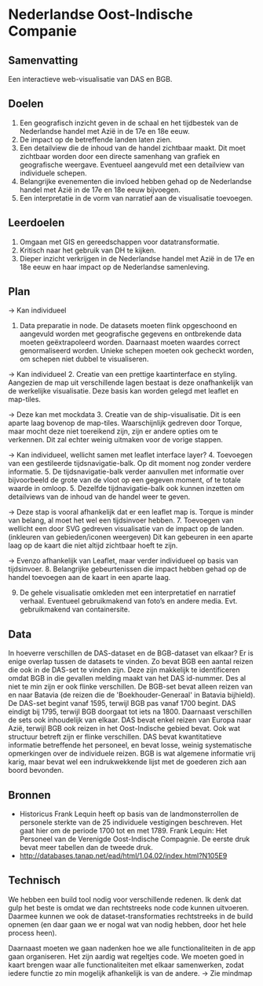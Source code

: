 # Nederlandse Oost-Indische Companie

## Samenvatting

Een interactieve web-visualisatie van DAS en BGB. 

## Doelen

1. Een geografisch inzicht geven in de schaal en het tijdbestek van de Nederlandse handel met Azië in de 17e en 18e eeuw.
2. De impact op de betreffende landen laten zien.
3. Een detailview die de inhoud van de handel zichtbaar maakt. Dit moet zichtbaar worden door een directe samenhang van grafiek en geografische weergave. Eventueel aangevuld met een detailview van individuele schepen. 
4. Belangrijke evenementen die invloed hebben gehad op de Nederlandse handel met Azië in de 17e en 18e eeuw bijvoegen.
5. Een interpretatie in de vorm van narratief aan de visualisatie toevoegen.

## Leerdoelen

1. Omgaan met GIS en gereedschappen voor datatransformatie.
2. Kritisch naar het gebruik van DH te kijken.
3. Dieper inzicht verkrijgen in de Nederlandse handel met Azië in de 17e en 18e eeuw en haar impact op de Nederlandse samenleving.

## Plan

-> Kan individueel
1. Data preparatie in node. De datasets moeten flink opgeschoond en aangevuld worden met geografische gegevens en ontbrekende data moeten geëxtrapoleerd worden. Daarnaast moeten waardes correct genormaliseerd worden. Unieke schepen moeten ook gecheckt worden, om schepen niet dubbel te visualiseren.

-> Kan individueel
2. Creatie van een prettige kaartinterface en styling. Aangezien de map uit verschillende lagen bestaat is deze onafhankelijk van de werkelijke visualisatie. Deze basis kan worden gelegd met leaflet en map-tiles.

-> Deze kan met mockdata
3. Creatie van de ship-visualisatie. Dit is een aparte laag bovenop de map-tiles. Waarschijnlijk gedreven door Torque, maar mocht deze niet toereikend zijn, zijn er andere opties om te verkennen. Dit zal echter weinig uitmaken voor de vorige stappen.

-> Kan individueel, wellicht samen met leaflet interface layer?
4. Toevoegen van een gestileerde tijdsnavigatie-balk. Op dit moment nog zonder verdere informatie.
5. De tijdsnavigatie-balk verder aanvullen met informatie over bijvoorbeeld de grote van de vloot op een gegeven moment, of te totale waarde in omloop.
5. Dezelfde tijdnavigatie-balk ook kunnen inzetten om detailviews van de inhoud van de handel weer te geven.

-> Deze stap is vooral afhankelijk dat er een leaflet map is. Torque is minder van belang, al moet het wel een tijdsinvoer hebben. 
7. Toevoegen van wellicht een door SVG gedreven visualisatie van de impact op de landen. (inkleuren van gebieden/iconen weergeven)
Dit kan gebeuren in een aparte laag op de kaart die niet altijd zichtbaar hoeft te zijn.

-> Evenzo afhankelijk van Leaflet, maar verder individueel op basis van tijdsinvoer.
8. Belangrijke gebeurtenissen die impact hebben gehad op de handel toevoegen aan de kaart in een aparte laag.

9. De gehele visualisatie omkleden met een interpretatief en narratief verhaal. Eventueel gebruikmakend van foto’s en andere media. Evt. gebruikmakend van containersite.

## Data

In hoeverre verschillen de DAS-dataset en de BGB-dataset van elkaar? Er is enige overlap tussen de datasets te vinden. Zo bevat BGB een aantal reizen die ook in de DAS-set te vinden zijn. Deze zijn makkelijk te identificeren omdat BGB in die gevallen melding maakt van het DAS id-nummer. Des al niet te min zijn er ook flinke verschillen. De BGB-set bevat alleen reizen van en naar Batavia (de reizen die de 'Boekhouder-Generaal' in Batavia bijhield). De DAS-set begint vanaf 1595, terwijl BGB pas vanaf 1700 begint. DAS eindigt bij 1795, terwijl BGB doorgaat tot iets na 1800. Daarnaast verschillen de sets ook inhoudelijk van elkaar. DAS bevat enkel reizen van Europa naar Azië, terwijl BGB ook reizen in het Oost-Indische gebied bevat. Ook wat structuur betreft zijn er flinke verschillen. DAS bevat kwantitatieve informatie betreffende het personeel, en bevat losse, weinig systematische opmerkingen over de individuele reizen. BGB is wat algemene informatie vrij karig, maar bevat wel een indrukwekkende lijst met de goederen zich aan boord bevonden.

## Bronnen
* Historicus Frank Lequin heeft op basis van de landmonsterrollen de personele sterkte van de 25 individuele vestigingen beschreven. Het gaat hier om de periode 1700 tot en met 1789. Frank Lequin: Het Personeel van de Verenigde Oost-Indische Compagnie. De eerste druk bevat meer tabellen dan de tweede druk.
* http://databases.tanap.net/ead/html/1.04.02/index.html?N105E9

## Technisch

We hebben een build tool nodig voor verschillende redenen. Ik denk dat gulp het beste is omdat we dan rechtstreeks node code kunnen uitvoeren. Daarmee kunnen we ook de dataset-transformaties rechtstreeks in de build opnemen (en daar gaan we er nogal wat van nodig hebben, door het hele process heen). 

Daarnaast moeten we gaan nadenken hoe we alle functionaliteiten in de app gaan organiseren. Het zijn aardig wat regeltjes code. We moeten goed in kaart brengen waar alle functionaliteiten met elkaar samenwerken, zodat iedere functie zo min mogelijk afhankelijk is van de andere. -> Zie mindmap


